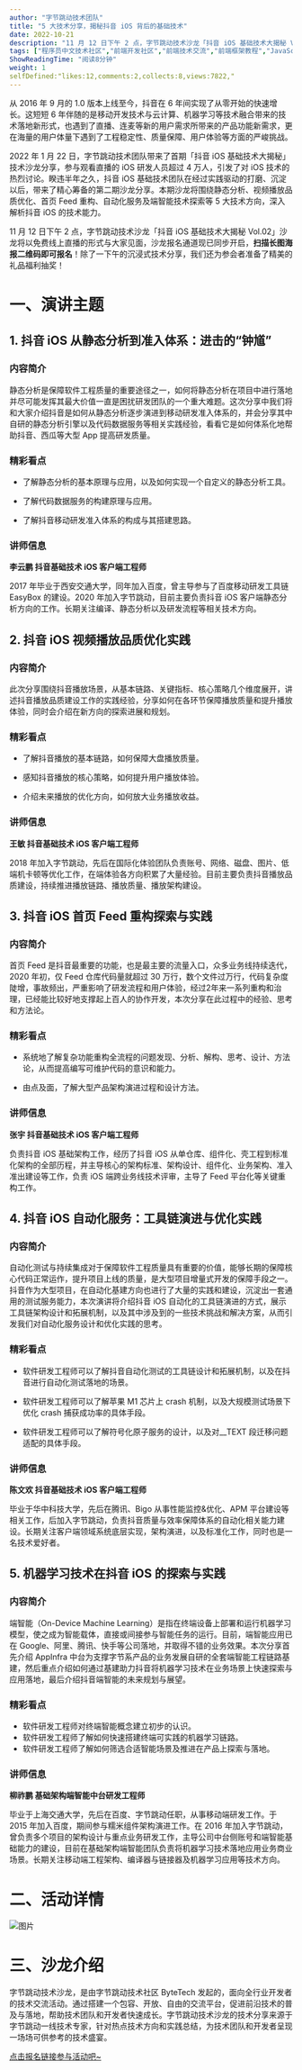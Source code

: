 ```yaml
---
author: "字节跳动技术团队"
title: "5 大技术分享，揭秘抖音 iOS 背后的基础技术"
date: 2022-10-21
description: "11 月 12 日下午 2 点，字节跳动技术沙龙「抖音 iOS 基础技术大揭秘 Vol02」将以免费线上直播的形式与大家见面，沙龙报名通道现已同步开启。"
tags: ["程序员中文技术社区","前端开发社区","前端技术交流","前端框架教程","JavaScript 学习资源","CSS 技巧与最佳实践","HTML5 最新动态","前端工程师职业发展","开源前端项目","前端技术趋势"]
ShowReadingTime: "阅读8分钟"
weight: 1
selfDefined:"likes:12,comments:2,collects:8,views:7822,"
---
```

从 2016 年 9 月的 1.0 版本上线至今，抖音在 6 年间实现了从零开始的快速增长。这短短 6 年伴随的是移动开发技术与云计算、机器学习等技术融合带来的技术落地新形式，也遇到了直播、连麦等新的用户需求所带来的产品功能新需求，更在海量的用户体量下遇到了工程稳定性、质量保障、用户体验等方面的严峻挑战。

2022 年 1 月 22 日，字节跳动技术团队带来了首期「抖音 iOS 基础技术大揭秘」技术沙龙分享，参与观看直播的 iOS 研发人员超过 4 万人，引发了对 iOS 技术的热烈讨论。睽违半年之久，抖音 iOS 基础技术团队在经过实践驱动的打磨、沉淀以后，带来了精心筹备的第二期沙龙分享。本期沙龙将围绕静态分析、视频播放品质优化、首页 Feed 重构、自动化服务及端智能技术探索等 5 大技术方向，深入解析抖音 iOS 的技术能力。

11 月 12 日下午 2 点，字节跳动技术沙龙「抖音 iOS 基础技术大揭秘 Vol.02」沙龙将以免费线上直播的形式与大家见面，沙龙报名通道现已同步开启，**扫描长图海报二维码即可报名**！除了一下午的沉浸式技术分享，我们还为参会者准备了精美的礼品福利抽奖！

一、演讲主题
======

1\. 抖音 iOS 从静态分析到准入体系：进击的“钟馗”
-----------------------------

### 内容简介

静态分析是保障软件工程质量的重要途径之一，如何将静态分析在项目中进行落地并尽可能发挥其最大价值一直是困扰研发团队的一个重大难题。这次分享中我们将和大家介绍抖音是如何从静态分析逐步演进到移动研发准入体系的，并会分享其中自研的静态分析引擎以及代码数据服务等相关实践经验，看看它是如何体系化地帮助抖音、西瓜等大型 App 提高研发质量。

### 精彩看点

*   了解静态分析的基本原理与应用，以及如何实现一个自定义的静态分析工具。

*   了解代码数据服务的构建原理与应用。

*   了解抖音移动研发准入体系的构成与其搭建思路。

### 讲师信息

**李云鹏 抖音基础技术 iOS 客户端工程师**

2017 年毕业于西安交通大学，同年加入百度，曾主导参与了百度移动研发工具链 EasyBox 的建设。2020 年加入字节跳动，目前主要负责抖音 iOS 客户端静态分析方向的工作。长期关注编译、静态分析以及研发流程等相关技术方向。

2\. 抖音 iOS 视频播放品质优化实践
---------------------

### 内容简介

此次分享围绕抖音播放场景，从基本链路、关键指标、核心策略几个维度展开，讲述抖音播放品质建设工作的实践经验，分享如何在各环节保障播放质量和提升播放体验，同时会介绍在新方向的探索进展和规划。

### 精彩看点

*   了解抖音播放的基本链路，如何保障大盘播放质量。

*   感知抖音播放的核心策略，如何提升用户播放体验。

*   介绍未来播放的优化方向，如何放大业务播放收益。

### 讲师信息

**王敏 抖音基础技术 iOS 客户端工程师**

2018 年加入字节跳动，先后在国际化体验团队负责账号、网络、磁盘、图片、低端机卡顿等优化工作，在端体验各方向积累了大量经验。目前主要负责抖音播放品质建设，持续推进播放链路、播放质量、播放架构建设。

3\. 抖音 iOS 首页 Feed 重构探索与实践
--------------------------

### 内容简介

首页 Feed 是抖音最重要的功能，也是最主要的流量入口，众多业务线持续迭代，2020 年初，仅 Feed 仓库代码量就超过 30 万行，数个文件过万行，代码复杂度陡增，事故频出，严重影响了研发流程和用户体验，经过2年来一系列重构和治理，已经能比较好地支撑起上百人的协作开发，本次分享在此过程中的经验、思考和方法论。

### 精彩看点

*   系统地了解复杂功能重构全流程的问题发现、分析、解构、思考、设计、方法论，从而提高编写可维护代码的意识和能力。

*   由点及面，了解大型产品架构演进过程和设计方法。

### 讲师信息

**张宇 抖音基础技术 iOS 客户端工程师**

负责抖音 iOS 基础架构工作，经历了抖音 iOS 从单仓库、组件化、壳工程到标准化架构的全部历程，并主导核心的架构标准、架构设计、组件化、业务架构、准入准出建设等工作，负责 iOS 端跨业务线技术评审，主导了 Feed 平台化等关键重构工作。

4\. 抖音 iOS 自动化服务：工具链演进与优化实践
---------------------------

### 内容简介

自动化测试与持续集成对于保障软件工程质量具有重要的价值，能够长期的保障核心代码正常运作，提升项目上线的质量，是大型项目增量式开发的保障手段之一。抖音作为大型项目，在自动化基建方向也进行了大量的实践和建设，沉淀出一套通用的测试服务能力，本次演讲将介绍抖音 iOS 自动化的工具链演进的方式，展示工具链架构设计和拓展机制，以及其中涉及到的一些技术挑战和解决方案，从而引发我们对自动化服务设计和优化实践的思考。

### 精彩看点

*   软件研发工程师可以了解抖音自动化测试的工具链设计和拓展机制，以及在抖音进行自动化测试落地的场景。

*   软件研发工程师可以了解苹果 M1 芯片上 crash 机制，以及大规模测试场景下优化 crash 捕获成功率的具体手段。

*   软件研发工程师可以了解符号化原子服务的设计，以及对\_\_TEXT 段迁移问题适配的具体手段。

### 讲师信息

**陈文欢 抖音基础技术 iOS 客户端工程师**

毕业于华中科技大学，先后在腾讯、Bigo 从事性能监控&优化、APM 平台建设等相关工作，后加入字节跳动，负责抖音质量与效率保障体系的自动化相关能力建设。长期关注客户端领域系统底层实现，架构演进，以及标准化工作，同时也是一名技术爱好者。

5\. 机器学习技术在抖音 iOS 的探索与实践
------------------------

### 内容简介

端智能（On-Device Machine Learning）是指在终端设备上部署和运行机器学习模型，使之成为智能载体，直接或间接参与智能任务的运行。目前，端智能应用已在 Google、阿里、腾讯、快手等公司落地，并取得不错的业务效果。本次分享首先介绍 AppInfra 中台为支撑字节系产品的业务发展自研的全套端智能工程链路基建，然后重点介绍如何通过基建助力抖音将机器学习技术在业务场景上快速探索与应用落地，最后介绍抖音端智能的未来规划与展望。

### 精彩看点

*   软件研发工程师对终端智能概念建立初步的认识。
*   软件研发工程师了解如何快速搭建终端可实践的机器学习链路。
*   软件研发工程师了解如何筛选合适智能场景及推进在产品上探索与落地。

### 讲师信息

**柳祚鹏 基础架构端智能中台研发工程师**

毕业于上海交通大学，先后在百度、字节跳动任职，从事移动端研发工作。于 2015 年加入百度，期间参与糯米组件架构演进工作。在 2016 年加入字节跳动，曾负责多个项目的架构设计与重点业务研发工作，主导公司中台侧账号和端智能基础能力的建设，目前在基础架构端智能团队负责将机器学习技术落地应用业务商业场景。长期关注移动端工程架构、编译器与链接器及机器学习应用等技术方向。

二、活动详情
======

![图片](/images/jueJin/bc271c9823454a6.png)

三、沙龙介绍
======

字节跳动技术沙龙，是由字节跳动技术社区 ByteTech 发起的，面向全行业开发者的技术交流活动。通过搭建一个包容、开放、自由的交流平台，促进前沿技术的普及与落地，帮助技术团队和开发者快速成长。字节跳动技术沙龙的技术分享来源于字节跳动一线技术专家，针对热点技术方向和实践总结，为技术团队和开发者呈现一场场可供参考的技术盛宴。

[点击报名链接参与活动吧~](https://www.bagevent.com/event/8325585?bag_track=ztgzh "https://www.bagevent.com/event/8325585?bag_track=ztgzh")